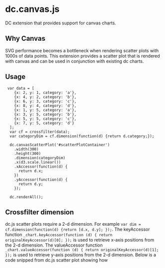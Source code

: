 # dc.canvas.js
DC extension that provides support for canvas charts.

## Why Canvas
SVG performance becomes a bottleneck when rendering scatter plots with 1000s of data points. This extension provides a scatter plot that is rendered with canvas and can be used in conjunction with existing dc charts.

## Usage
```
 var data = [
    {x: 2, y: 1, category: 'a'},
    {x: 4, y: 2, category: 'b'},
    {x: 6, y: 3, category: 'c'},
    {x: 8, y: 4, category: 'd'},
    {x: 1, y: 5, category: 'a'},
    {x: 3, y: 5, category: 'b'},
    {x: 5, y: 5, category: 'c'},
    {x: 7, y: 5, category: 'd'}
  ];
  var cf = crossfilter(data);
  var categoryDim = cf.dimension(function(d) {return d.category;});

  dc.canvasScatterPlot('#scatterPlotContainer')
    .width(300)
    .height(300)
    .dimension(categoryDim)
    .x(d3.scale.linear())
    .xAccessor(function(d) {
      return d.x;
    })
    .yAccessor(function(d) {
      return d.y;
    });

  dc.renderAll();
```

## Crossfilter dimension
dc.js scatter plots require a 2-d dimension. For example `var dim = cf.dimension(function(d) {return [d.x, d.y]; });`. The keyAccessor function `_chart.keyAccessor(function (d) { return originalKeyAccessor(d)[0]; });` is used to retrieve x-axis positions from the 2-d dimension. The valueAccessor function `_chart.valueAccessor(function (d) { return originalKeyAccessor(d)[1]; });` is used to retrieve y-axis positions from the 2-d dimension. Below is a code snipped from dc.js scatter plot showing how






